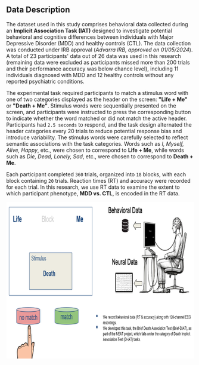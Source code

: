 <h2>Data Description</h2>
  <p>
    The dataset used in this study comprises behavioral data collected during an 
    <strong>Implicit Association Task (IAT)</strong> designed to investigate potential 
    behavioral and cognitive differences between individuals with Major Depressive Disorder (MDD) 
    and healthy controls (CTL). The data collection was conducted under IRB approval 
    (<em>Advarra IRB, approved on 01/05/2024</em>). A total of 23 participants' data 
    out of 26 data was used in this research (remaining data were excluded as participants 
    missed more than 200 trials and their performance accuracy was below chance level), 
    including 11 individuals diagnosed with MDD and 12 healthy controls without any reported psychiatric conditions.
  </p>
  <p>
    The experimental task required participants to match a stimulus word with one of two categories 
    displayed as the header on the screen: <strong>"Life + Me"</strong> or <strong>"Death + Me"</strong>. 
    Stimulus words were sequentially presented on the screen, and participants were instructed to press 
    the corresponding button to indicate whether the word matched or did not match the active header. 
    Participants had <code>2.5 seconds</code> to respond, and the task design alternated the header categories 
    every 20 trials to reduce potential response bias and introduce variability. 
    The stimulus words were carefully selected to reflect semantic associations with the task categories. 
    Words such as <em>I, Myself, Alive, Happy</em>, etc., were chosen to correspond to <strong>Life + Me</strong>, 
    while words such as <em>Die, Dead, Lonely, Sad</em>, etc., were chosen to correspond to <strong>Death + Me</strong>.
  </p>
  <p>
    Each participant completed <code>360</code> trials, organized into <code>18</code> blocks, 
    with each block containing <code>20</code> trials. Reaction times (RT) and accuracy were recorded 
    for each trial. In this research, we use RT data to examine the extent to which participant phenotype, 
    <strong>MDD vs. CTL</strong>, is encoded in the RT data.
  </p>
<img src="Pictures/AIT-Task.png" alt="AIT-Task.png" height="420" width="620">
